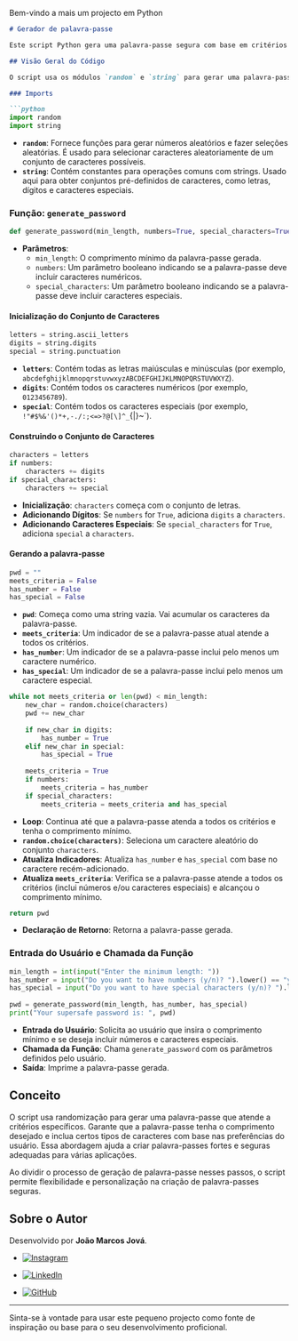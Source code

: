 Bem-vindo a mais um projecto em Python

```markdown
# Gerador de palavra-passe

Este script Python gera uma palavra-passe segura com base em critérios definidos pelo usuário. O usuário pode especificar o comprimento mínimo da palavra-passe e se a palavra-passe deve incluir números e caracteres especiais. A palavra-passe é criada para garantir que atenda a esses critérios.

## Visão Geral do Código

O script usa os módulos `random` e `string` para gerar uma palavra-passe. Aqui está uma descrição detalhada do código e dos conceitos por trás dele:

### Imports

```python
import random
import string
```

- **`random`**: Fornece funções para gerar números aleatórios e fazer seleções aleatórias. É usado para selecionar caracteres aleatoriamente de um conjunto de caracteres possíveis.
- **`string`**: Contém constantes para operações comuns com strings. Usado aqui para obter conjuntos pré-definidos de caracteres, como letras, dígitos e caracteres especiais.

### Função: `generate_password`

```python
def generate_password(min_length, numbers=True, special_characters=True):
```

- **Parâmetros**:
  - `min_length`: O comprimento mínimo da palavra-passe gerada.
  - `numbers`: Um parâmetro booleano indicando se a palavra-passe deve incluir caracteres numéricos.
  - `special_characters`: Um parâmetro booleano indicando se a palavra-passe deve incluir caracteres especiais.

#### Inicialização do Conjunto de Caracteres

```python
letters = string.ascii_letters
digits = string.digits
special = string.punctuation
```

- **`letters`**: Contém todas as letras maiúsculas e minúsculas (por exemplo, `abcdefghijklmnopqrstuvwxyzABCDEFGHIJKLMNOPQRSTUVWXYZ`).
- **`digits`**: Contém todos os caracteres numéricos (por exemplo, `0123456789`).
- **`special`**: Contém todos os caracteres especiais (por exemplo, `!"#$%&'()*+,-./:;<=>?@[\]^_`{|}~`).

#### Construindo o Conjunto de Caracteres

```python
characters = letters
if numbers:
    characters += digits
if special_characters:
    characters += special
```

- **Inicialização**: `characters` começa com o conjunto de letras.
- **Adicionando Dígitos**: Se `numbers` for `True`, adiciona `digits` a `characters`.
- **Adicionando Caracteres Especiais**: Se `special_characters` for `True`, adiciona `special` a `characters`.

#### Gerando a palavra-passe

```python
pwd = ""
meets_criteria = False
has_number = False
has_special = False
```

- **`pwd`**: Começa como uma string vazia. Vai acumular os caracteres da palavra-passe.
- **`meets_criteria`**: Um indicador de se a palavra-passe atual atende a todos os critérios.
- **`has_number`**: Um indicador de se a palavra-passe inclui pelo menos um caractere numérico.
- **`has_special`**: Um indicador de se a palavra-passe inclui pelo menos um caractere especial.

```python
while not meets_criteria or len(pwd) < min_length:
    new_char = random.choice(characters)
    pwd += new_char
    
    if new_char in digits:
        has_number = True
    elif new_char in special:
        has_special = True
        
    meets_criteria = True
    if numbers:
        meets_criteria = has_number
    if special_characters:
        meets_criteria = meets_criteria and has_special
```

- **Loop**: Continua até que a palavra-passe atenda a todos os critérios e tenha o comprimento mínimo.
- **`random.choice(characters)`**: Seleciona um caractere aleatório do conjunto `characters`.
- **Atualiza Indicadores**: Atualiza `has_number` e `has_special` com base no caractere recém-adicionado.
- **Atualiza `meets_criteria`**: Verifica se a palavra-passe atende a todos os critérios (inclui números e/ou caracteres especiais) e alcançou o comprimento mínimo.

```python
return pwd
```

- **Declaração de Retorno**: Retorna a palavra-passe gerada.

### Entrada do Usuário e Chamada da Função

```python
min_length = int(input("Enter the minimum length: "))
has_number = input("Do you want to have numbers (y/n)? ").lower() == "y" 
has_special = input("Do you want to have special characters (y/n)? ").lower() == "y"             
            
pwd = generate_password(min_length, has_number, has_special)
print("Your supersafe password is: ", pwd)
```

- **Entrada do Usuário**: Solicita ao usuário que insira o comprimento mínimo e se deseja incluir números e caracteres especiais.
- **Chamada da Função**: Chama `generate_password` com os parâmetros definidos pelo usuário.
- **Saída**: Imprime a palavra-passe gerada.

## Conceito

O script usa randomização para gerar uma palavra-passe que atende a critérios específicos. Garante que a palavra-passe tenha o comprimento desejado e inclua certos tipos de caracteres com base nas preferências do usuário. Essa abordagem ajuda a criar palavra-passes fortes e seguras adequadas para várias aplicações.

Ao dividir o processo de geração de palavra-passe nesses passos, o script permite flexibilidade e personalização na criação de palavra-passes seguras.


## Sobre o Autor

Desenvolvido por **João Marcos Jová**.


- [![Instagram](https://img.shields.io/badge/Instagram-%40j.marcosjova-1DA1F2?logo=Instagram&logoColor=white)](https://Instagram.com/j.marcosjova)

- [![LinkedIn](https://img.shields.io/badge/LinkedIn-%40joaomarcosjova-0077B5?logo=linkedin&logoColor=white)](https://www.linkedin.com/in/joaomarcosjova/)

- [![GitHub](https://img.shields.io/badge/GitHub-%40joaomarcosjova-181717?logo=github&logoColor=white)](https://github.com/joaomarcosjova)


---

Sinta-se à vontade para usar este pequeno projecto como fonte de inspiração ou base para o seu desenvolvimento proficional. 

